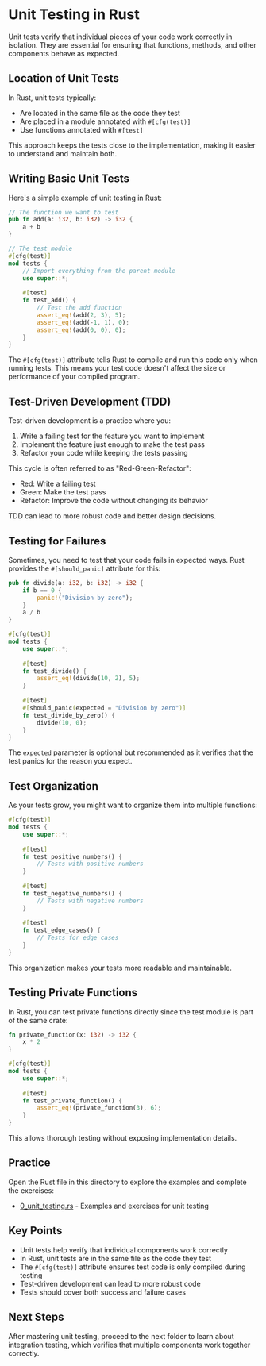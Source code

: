 # Unit Testing in Rust

Unit tests verify that individual pieces of your code work correctly in isolation. They are essential for ensuring that functions, methods, and other components behave as expected.

## Location of Unit Tests

In Rust, unit tests typically:
- Are located in the same file as the code they test
- Are placed in a module annotated with `#[cfg(test)]`
- Use functions annotated with `#[test]`

This approach keeps the tests close to the implementation, making it easier to understand and maintain both.

## Writing Basic Unit Tests

Here's a simple example of unit testing in Rust:

```rust
// The function we want to test
pub fn add(a: i32, b: i32) -> i32 {
    a + b
}

// The test module
#[cfg(test)]
mod tests {
    // Import everything from the parent module
    use super::*;
    
    #[test]
    fn test_add() {
        // Test the add function
        assert_eq!(add(2, 3), 5);
        assert_eq!(add(-1, 1), 0);
        assert_eq!(add(0, 0), 0);
    }
}
```

The `#[cfg(test)]` attribute tells Rust to compile and run this code only when running tests. This means your test code doesn't affect the size or performance of your compiled program.

## Test-Driven Development (TDD)

Test-driven development is a practice where you:
1. Write a failing test for the feature you want to implement
2. Implement the feature just enough to make the test pass
3. Refactor your code while keeping the tests passing

This cycle is often referred to as "Red-Green-Refactor":
- Red: Write a failing test
- Green: Make the test pass
- Refactor: Improve the code without changing its behavior

TDD can lead to more robust code and better design decisions.

## Testing for Failures

Sometimes, you need to test that your code fails in expected ways. Rust provides the `#[should_panic]` attribute for this:

```rust
pub fn divide(a: i32, b: i32) -> i32 {
    if b == 0 {
        panic!("Division by zero");
    }
    a / b
}

#[cfg(test)]
mod tests {
    use super::*;
    
    #[test]
    fn test_divide() {
        assert_eq!(divide(10, 2), 5);
    }
    
    #[test]
    #[should_panic(expected = "Division by zero")]
    fn test_divide_by_zero() {
        divide(10, 0);
    }
}
```

The `expected` parameter is optional but recommended as it verifies that the test panics for the reason you expect.

## Test Organization

As your tests grow, you might want to organize them into multiple functions:

```rust
#[cfg(test)]
mod tests {
    use super::*;
    
    #[test]
    fn test_positive_numbers() {
        // Tests with positive numbers
    }
    
    #[test]
    fn test_negative_numbers() {
        // Tests with negative numbers
    }
    
    #[test]
    fn test_edge_cases() {
        // Tests for edge cases
    }
}
```

This organization makes your tests more readable and maintainable.

## Testing Private Functions

In Rust, you can test private functions directly since the test module is part of the same crate:

```rust
fn private_function(x: i32) -> i32 {
    x * 2
}

#[cfg(test)]
mod tests {
    use super::*;
    
    #[test]
    fn test_private_function() {
        assert_eq!(private_function(3), 6);
    }
}
```

This allows thorough testing without exposing implementation details.

## Practice

Open the Rust file in this directory to explore the examples and complete the exercises:
- [0_unit_testing.rs](./0_unit_testing.rs) - Examples and exercises for unit testing

## Key Points

- Unit tests help verify that individual components work correctly
- In Rust, unit tests are in the same file as the code they test
- The `#[cfg(test)]` attribute ensures test code is only compiled during testing
- Test-driven development can lead to more robust code
- Tests should cover both success and failure cases

## Next Steps

After mastering unit testing, proceed to the next folder to learn about integration testing, which verifies that multiple components work together correctly. 